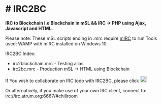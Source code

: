 <h1># IRC2BC</h1>

<p><strong>IRC to Blockchain i.e Blockchain in mSL &amp;&amp; IRC -> PHP using Ajax, Javascript and HTML.</strong></p> 

<p>Please note: These mSL scripts ending in .mrc require <a href="https://www.mirc.co.uk/">mIRC</a> to run
Tools used: WAMP with mIRC installed on Windows 10
</p>
 
IRC2BC Index:

<ul>
  <li>irc2blockchain.mrc - Testing alias</li>
  <li>irc2bc.mrc - Production mSL -> HTML using Blockchain</li>
</ul>

If You wish to collaborate on IRC todo with IRC2BC, please click
<a href="https://www.irccloud.com/invite?channel=%23ChillRoom&amp;hostname=irc.atrum.org&amp;port=6697&amp;ssl=1" target="_blank"><img src="https://img.shields.io/badge/IRC-%23ChillRoom-1e72ff.svg?style=plastic"  height="20"></a>

Or alternatively, if you make use of your own IRC client, connect to: irc://irc.atrum.org:6667/#chillroom

